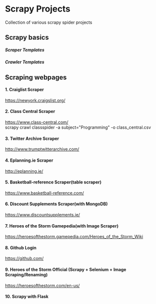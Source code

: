 # Scrapy Projects

Collection of various scrapy spider projects


## Scrapy basics

##### Scraper Templates
##### Crawler Templates

## Scraping webpages

#### 1. Craiglist Scraper 
https://newyork.craigslist.org/
#### 2. Class Central Scraper
https://www.class-central.com/<br>
scrapy crawl classspider -a subject="Programming" -o class_central.csv

#### 3. Twitter Archive Scraper
http://www.trumptwitterarchive.com/

#### 4. Eplanning.ie Scraper
http://eplanning.ie/

#### 5. Basketball-reference Scraper(table scraper)
https://www.basketball-reference.com/

#### 6. Discount Supplements Scraper(with MongoDB)
https://www.discountsupplements.ie/

#### 7. Heroes of the Storm Gamepedia(with Image Scraper)
https://heroesofthestorm.gamepedia.com/Heroes_of_the_Storm_Wiki

#### 8. Github Login
https://github.com/

#### 9. Heroes of the Storm Official (Scrapy + Selenium + Image Scraping/Renaming)
https://heroesofthestorm.com/en-us/

#### 10. Scrapy with Flask